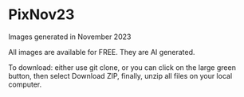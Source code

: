 # PixNov23
Images generated in November 2023

All images are available for FREE. They are AI generated.

To download: either use git clone, or you can click on the large green button, then select Download ZIP, finally, unzip all files on your local computer.
